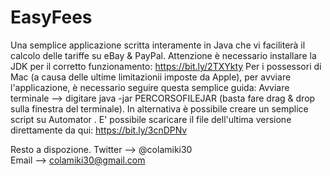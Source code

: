 # EasyFees
Una semplice applicazione scritta interamente in Java che vi faciliterà il calcolo delle tariffe su eBay &amp; PayPal. 
Attenzione è necessario installare la JDK per il corretto funzionamento: https://bit.ly/2TXYkty 
Per i possessori di Mac (a causa delle ultime limitazionii imposte da Apple), per avviare l'applicazione, è necessario seguire questa semplice guida: 
Avviare terminale --> digitare java -jar PERCORSOFILEJAR (basta fare drag & drop sulla finestra del terminale). 
In alternativa è possibile creare un semplice script su Automator .
E' possibile scaricare il file dell'ultima versione direttamente da qui: https://bit.ly/3cnDPNv


Resto a dispozione.
Twitter --> @colamiki30    
Email --> colamiki30@gmail.com
